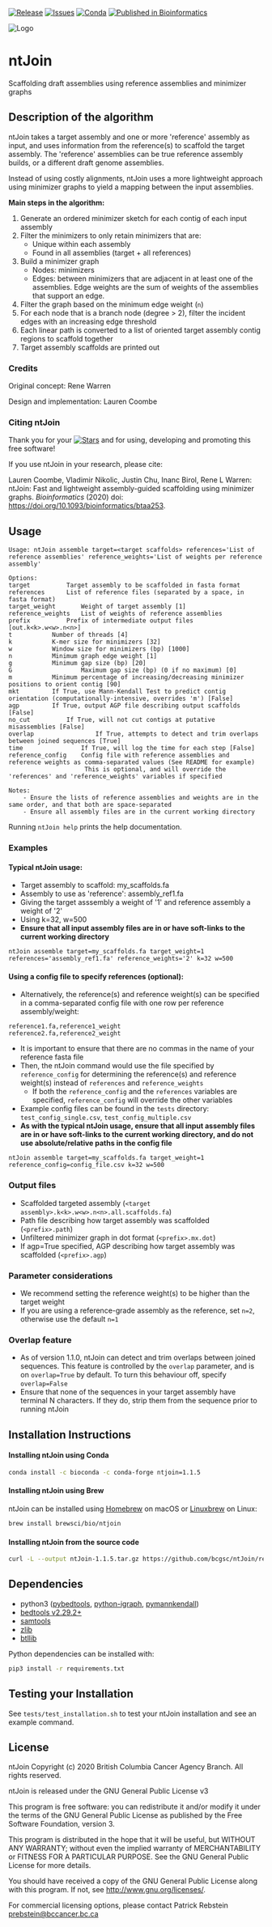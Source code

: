 [![Release](https://img.shields.io/github/release/bcgsc/ntJoin.svg)](https://github.com/bcgsc/ntJoin/releases)
[![Issues](https://img.shields.io/github/issues/bcgsc/ntJoin.svg)](https://github.com/bcgsc/ntJoin/issues)
[![Conda](https://img.shields.io/conda/dn/bioconda/ntjoin?label=Conda)](https://anaconda.org/bioconda/ntjoin)
[![Published in Bioinformatics](https://img.shields.io/badge/Published%20in-Bioinformatics-blue.svg)](https://doi.org/10.1093/bioinformatics/btaa253)

![Logo](https://github.com/bcgsc/ntJoin/blob/master/ntjoin-logo.png)

# ntJoin

Scaffolding draft assemblies using reference assemblies and minimizer graphs

## Description of the algorithm

ntJoin takes a target assembly and one or more 'reference' assembly as input, and uses information from the reference(s) to scaffold the target assembly. The 'reference' assemblies can be true reference assembly builds, or a different draft genome assemblies.

Instead of using costly alignments, ntJoin uses a more lightweight approach using minimizer graphs to yield a mapping between the input assemblies. 

**Main steps in the algorithm:**

1. Generate an ordered minimizer sketch for each contig of each input assembly
2. Filter the minimizers to only retain minimizers that are:
    * Unique within each assembly
    * Found in all assemblies (target + all references)
3. Build a minimizer graph
    * Nodes: minimizers
    * Edges: between minimizers that are adjacent in at least one of the assemblies. Edge weights are the sum of weights of the assemblies that support an edge.
4. Filter the graph based on the minimum edge weight (`n`)
5. For each node that is a branch node (degree > 2), filter the incident edges with an increasing edge threshold
6. Each linear path is converted to a list of oriented target assembly contig regions to scaffold together
7. Target assembly scaffolds are printed out


### Credits

Original concept: Rene Warren

Design and implementation: Lauren Coombe


### Citing ntJoin

Thank you for your [![Stars](https://img.shields.io/github/stars/bcgsc/ntJoin.svg)](https://github.com/bcgsc/ntJoin/stargazers) and for using, developing and promoting this free software!

If you use ntJoin in your research, please cite:

Lauren Coombe, Vladimir Nikolic, Justin Chu, Inanc Birol, Rene L Warren: ntJoin: Fast and lightweight assembly-guided scaffolding using minimizer graphs. _Bioinformatics_ (2020) doi: https://doi.org/10.1093/bioinformatics/btaa253.


## Usage

```
Usage: ntJoin assemble target=<target scaffolds> references='List of reference assemblies' reference_weights='List of weights per reference assembly'

Options:
target			Target assembly to be scaffolded in fasta format
references		List of reference files (separated by a space, in fasta format)
target_weight		Weight of target assembly [1]
reference_weights	List of weights of reference assemblies
prefix			Prefix of intermediate output files [out.k<k>.w<w>.n<n>]
t			Number of threads [4]
k			K-mer size for minimizers [32]
w			Window size for minimizers (bp) [1000]
n			Minimum graph edge weight [1]
g			Minimum gap size (bp) [20]
G           		Maximum gap size (bp) (0 if no maximum) [0]
m			Minimum percentage of increasing/decreasing minimizer positions to orient contig [90]
mkt			If True, use Mann-Kendall Test to predict contig orientation (computationally-intensive, overrides 'm') [False]
agp			If True, output AGP file describing output scaffolds [False]
no_cut			If True, will not cut contigs at putative misassemblies [False]
overlap                 If True, attempts to detect and trim overlaps between joined sequences [True]
time		    	If True, will log the time for each step [False]
reference_config	Config file with reference assemblies and reference weights as comma-separated values (See README for example)
                	 This is optional, and will override the 'references' and 'reference_weights' variables if specified

Notes: 
	- Ensure the lists of reference assemblies and weights are in the same order, and that both are space-separated
	- Ensure all assembly files are in the current working directory
```

Running `ntJoin help` prints the help documentation.

### Examples
#### Typical ntJoin usage:
* Target assembly to scaffold: my_scaffolds.fa 
* Assembly to use as 'reference': assembly_ref1.fa
* Giving the target asssembly a weight of '1' and reference assembly a weight of '2'
* Using k=32, w=500
* **Ensure that all input assembly files are in or have soft-links to the current working directory**

```
ntJoin assemble target=my_scaffolds.fa target_weight=1 references='assembly_ref1.fa' reference_weights='2' k=32 w=500
```

#### Using a config file to specify references (optional):
* Alternatively, the reference(s) and reference weight(s) can be specified in a comma-separated config file with one row per reference assembly/weight:
```
reference1.fa,reference1_weight
reference2.fa,reference2_weight
```
  * It is important to ensure that there are no commas in the name of your reference fasta file
* Then, the ntJoin command would use the file specified by `reference_config` for determining the reference(s) and reference weight(s) instead of `references` and `reference_weights`
  * If both the `reference_config` and the `references` variables are specified, `reference_config` will override the other variables
* Example config files can be found in the `tests` directory: `test_config_single.csv`, `test_config_multiple.csv`
* **As with the typical ntJoin usage, ensure that all input assembly files are in or have soft-links to the current working directory, and do not use absolute/relative paths in the config file**

```
ntJoin assemble target=my_scaffolds.fa target_weight=1 reference_config=config_file.csv k=32 w=500
```

### Output files

* Scaffolded targeted assembly (`<target assembly>.k<k>.w<w>.n<n>.all.scaffolds.fa`)
* Path file describing how target assembly was scaffolded (`<prefix>.path`)
* Unfiltered minimizer graph in dot format (`<prefix>.mx.dot`)
* If agp=True specified, AGP describing how target assembly was scaffolded (`<prefix>.agp`)

### Parameter considerations

* We recommend setting the reference weight(s) to be higher than the target weight
* If you are using a reference-grade assembly as the reference, set `n=2`, otherwise use the default `n=1`

### Overlap feature
* As of version 1.1.0, ntJoin can detect and trim overlaps between joined sequences. This feature is controlled by the `overlap` parameter, and is on `overlap=True` by default. To turn this behaviour off, specify `overlap=False`
* Ensure that none of the sequences in your target assembly have terminal N characters. If they do, strip them from the sequence prior to running ntJoin

## Installation Instructions

#### Installing ntJoin using Conda
```sh
conda install -c bioconda -c conda-forge ntjoin=1.1.5
```

#### Installing ntJoin using Brew
ntJoin can be installed using [Homebrew](https://brew.sh) on macOS or [Linuxbrew](http://linuxbrew.sh) on Linux:
```sh
brew install brewsci/bio/ntjoin
```

#### Installing ntJoin from the source code
```sh
curl -L --output ntJoin-1.1.5.tar.gz https://github.com/bcgsc/ntJoin/releases/download/v1.1.5/ntJoin-1.1.5.tar.gz && tar xvzf ntJoin-1.1.5.tar.gz 
```

## Dependencies

* python3 ([pybedtools](https://daler.github.io/pybedtools/), [python-igraph](https://igraph.org/python/), [pymannkendall](https://pypi.org/project/pymannkendall/))
* [bedtools v2.29.2+](https://bedtools.readthedocs.io/en/latest/)
* [samtools](https://github.com/samtools/samtools)
* [zlib](https://www.zlib.net/)
* [btllib](https://github.com/bcgsc/btllib)

Python dependencies can be installed with:
```sh
pip3 install -r requirements.txt
```

## Testing your Installation
See `tests/test_installation.sh` to test your ntJoin installation and see an example command.

## License

ntJoin Copyright (c) 2020 British Columbia Cancer Agency Branch.  All rights reserved.

ntJoin is released under the GNU General Public License v3

This program is free software: you can redistribute it and/or modify
it under the terms of the GNU General Public License as published by
the Free Software Foundation, version 3.

This program is distributed in the hope that it will be useful,
but WITHOUT ANY WARRANTY; without even the implied warranty of
MERCHANTABILITY or FITNESS FOR A PARTICULAR PURPOSE. See the
GNU General Public License for more details.

You should have received a copy of the GNU General Public License
along with this program. If not, see <http://www.gnu.org/licenses/>.

For commercial licensing options, please contact
Patrick Rebstein <prebstein@bccancer.bc.ca>

